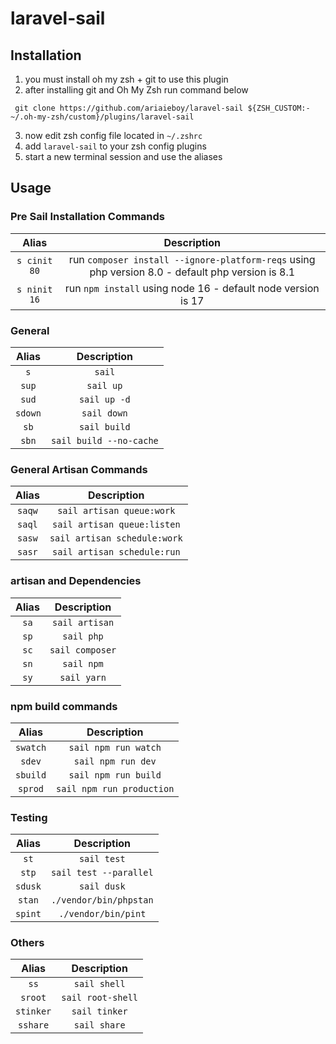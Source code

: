 # laravel-sail
## Installation
1. you must install oh my zsh + git to use this plugin
2. after installing git and Oh My Zsh run command below
```
 git clone https://github.com/ariaieboy/laravel-sail ${ZSH_CUSTOM:-~/.oh-my-zsh/custom}/plugins/laravel-sail
```

3. now edit zsh config file located in ```~/.zshrc```
4. add ```laravel-sail``` to your zsh config plugins 
5. start a new terminal session and use the aliases

## Usage

### Pre Sail Installation Commands
| Alias | Description |
|:-:|:-:|
| `s cinit 80` | run `composer install --ignore-platform-reqs` using php version 8.0 - default php version is 8.1 |
| `s ninit 16` | run `npm install` using node 16 - default node version is 17 |

### General
| Alias | Description |
|:-:|:-:|
| `s`  |  `sail` |
| `sup`  |  `sail up` |
| `sud`  |  `sail up -d` |
| `sdown`  |  `sail down` |
|`sb`|`sail build`|
|`sbn`|`sail build --no-cache`|

### General Artisan Commands
| Alias | Description |
|:-:|:-:|
| `saqw`  |  `sail artisan queue:work` |
| `saql`  |  `sail artisan queue:listen` |
| `sasw`  |  `sail artisan schedule:work` |
| `sasr`  |  `sail artisan schedule:run` |

### artisan and Dependencies 
| Alias | Description |
|:-:|:-:|
| `sa`  |  `sail artisan` |
|`sp`|`sail php`|
|`sc`|`sail composer`|
|`sn`|`sail npm`|
|`sy`|`sail yarn`|

### npm build commands
| Alias | Description |
|:-:|:-:|
|`swatch`|`sail npm run watch`|
|`sdev`|`sail npm run dev`|
|`sbuild`|`sail npm run build`|
|`sprod`|`sail npm run production`|


### Testing
| Alias | Description |
|:-:|:-:|
|`st`|`sail test`|
|`stp`|`sail test --parallel`|
|`sdusk`|`sail dusk`|
|`stan`|`./vendor/bin/phpstan`|
|`spint`|`./vendor/bin/pint`|

### Others
| Alias | Description |
|:-:|:-:|
|`ss`|`sail shell`|
|`sroot`|`sail root-shell`|
|`stinker`|`sail tinker`|
|`sshare`|`sail share`|
